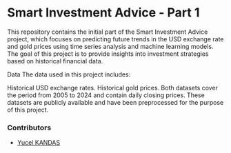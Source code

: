 # Smart Investment Advice - Part 1
This repository contains the initial part of the Smart Investment Advice project, which focuses on predicting future trends in the USD exchange rate and gold prices using time series analysis and machine learning models. The goal of this project is to provide insights into investment strategies based on historical financial data.

Data
The data used in this project includes:

Historical USD exchange rates.
Historical gold prices.
Both datasets cover the period from 2005 to 2024 and contain daily closing prices. These datasets are publicly available and have been preprocessed for the purpose of this project.



### Contributors
- [Yucel KANDAS](https://github.com/Yucel00) 
